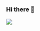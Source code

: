 ### Hi there 👋

<!--
**EzzalddeenAli/EzzalddeenAli** is a ✨ _special_ ✨ repository because its `README.md` (this file) appears on your GitHub profile.

Here are some ideas to get you started:

- 🔭 I’m currently working on ...
- 🌱 I’m currently learning ...
- 👯 I’m looking to collaborate on ...
- 🤔 I’m looking for help with ...
- 💬 Ask me about ...
- 📫 How to reach me: ...
- 😄 Pronouns: ...
- ⚡ Fun fact: ...
-->

<a href="https://yemenpython.com">
    <img src="https://komarev.com/ghpvc/?username=EzzalddeenAli&style=for-the-badge">
</a>
